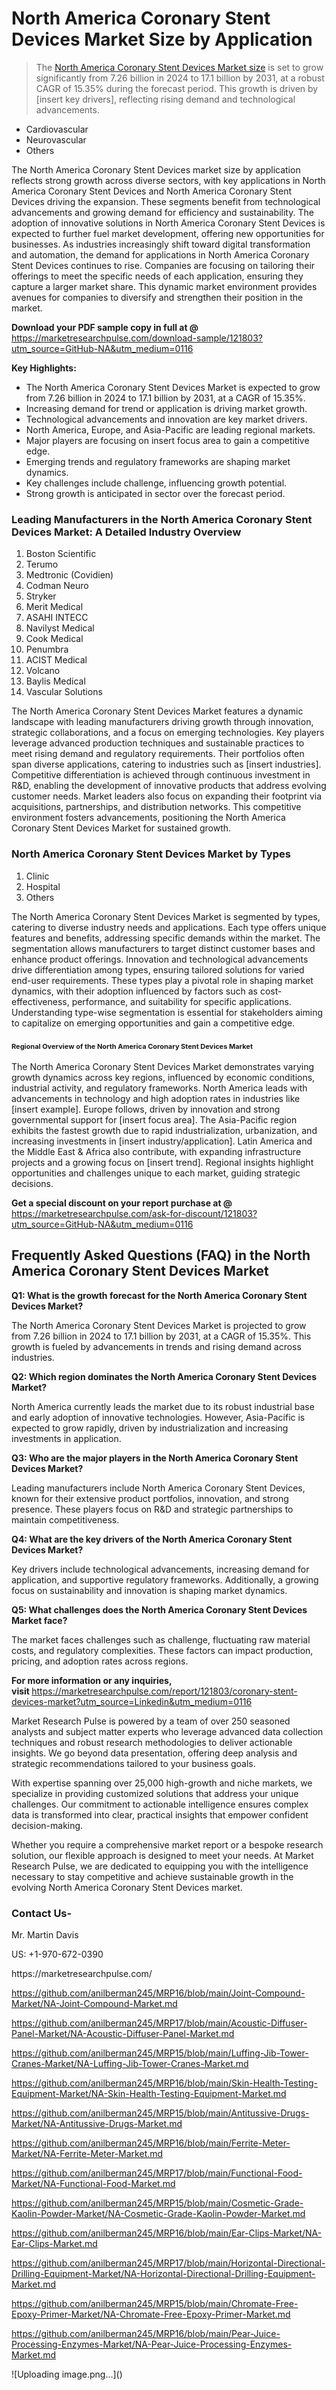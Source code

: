 <h1>North America Coronary Stent Devices Market&nbsp;Size by Application</h1><blockquote><p>The <a href="https://marketresearchpulse.com/download-sample/121803?utm_source=GitHub-NA&amp;utm_medium=0116">North America Coronary Stent Devices Market size</a> is set to grow significantly from 7.26 billion in 2024 to 17.1 billion by 2031, at a robust CAGR of 15.35% during the forecast period. This growth is driven by [insert key drivers], reflecting rising demand and technological advancements.</p></blockquote><ul><li>Cardiovascular<li> Neurovascular<li> Others</li></ul><p>The North America Coronary Stent Devices market size by application reflects strong growth across diverse sectors, with key applications in North America Coronary Stent Devices and North America Coronary Stent Devices driving the expansion. These segments benefit from technological advancements and growing demand for efficiency and sustainability. The adoption of innovative solutions in North America Coronary Stent Devices is expected to further fuel market development, offering new opportunities for businesses. As industries increasingly shift toward digital transformation and automation, the demand for applications in North America Coronary Stent Devices continues to rise. Companies are focusing on tailoring their offerings to meet the specific needs of each application, ensuring they capture a larger market share. This dynamic market environment provides avenues for companies to diversify and strengthen their position in the market.</p><p><strong>Download your PDF sample copy in full at @ </strong><a href="https://marketresearchpulse.com/download-sample/121803?utm_source=GitHub-NA&amp;utm_medium=0116">https://marketresearchpulse.com/download-sample/121803?utm_source=GitHub-NA&amp;utm_medium=0116</a></p><p><strong>Key Highlights: </strong></p><ul><li>The North America Coronary Stent Devices Market is expected to grow from 7.26 billion in 2024 to 17.1 billion by 2031, at a CAGR of 15.35%.</li><li>Increasing demand for trend or application is driving market growth.</li><li>Technological advancements and innovation are key market drivers.</li><li>North America, Europe, and Asia-Pacific are leading regional markets.</li><li>Major players are focusing on insert focus area to gain a competitive edge.</li><li>Emerging trends and regulatory frameworks are shaping market dynamics.</li><li>Key challenges include challenge, influencing growth potential.</li><li>Strong growth is anticipated in sector over the forecast period.</li></ul><h3>Leading Manufacturers in the North America Coronary Stent Devices Market: A Detailed Industry Overview</h3><ol><li>Boston Scientific</li><li>Terumo</li><li>Medtronic (Covidien)</li><li>Codman Neuro</li><li>Stryker</li><li>Merit Medical</li><li>ASAHI INTECC</li><li>Navilyst Medical</li><li>Cook Medical</li><li>Penumbra</li><li>ACIST Medical</li><li>Volcano</li><li>Baylis Medical</li><li>Vascular Solutions</li></ol><div class="flex max-w-full flex-col flex-grow"><div class="min-h-8 text-message flex w-full flex-col items-end gap-2 whitespace-normal break-words [.text-message+&amp;]:mt-5" dir="auto" data-message-author-role="assistant" data-message-id="fd8432e4-4910-450d-b182-61b7bfb0a01f" data-message-model-slug="gpt-4o"><div class="flex w-full flex-col gap-1 empty:hidden first:pt-[3px]"><div class="markdown prose w-full break-words dark:prose-invert light"><p>The North America Coronary Stent Devices Market features a dynamic landscape with leading manufacturers driving growth through innovation, strategic collaborations, and a focus on emerging technologies. Key players leverage advanced production techniques and sustainable practices to meet rising demand and regulatory requirements. Their portfolios often span diverse applications, catering to industries such as [insert industries]. Competitive differentiation is achieved through continuous investment in R&amp;D, enabling the development of innovative products that address evolving customer needs. Market leaders also focus on expanding their footprint via acquisitions, partnerships, and distribution networks. This competitive environment fosters advancements, positioning the North America Coronary Stent Devices Market for sustained growth.</p></div></div></div></div><h3>North America Coronary Stent Devices Market by Types</h3><ol><li>Clinic<li> Hospital<li> Others</li></ol><div class="flex max-w-full flex-col flex-grow"><div class="min-h-8 text-message flex w-full flex-col items-end gap-2 whitespace-normal break-words [.text-message+&amp;]:mt-5" dir="auto" data-message-author-role="assistant" data-message-id="084470be-0bb7-4664-bddf-5156b4f41249" data-message-model-slug="gpt-4o-mini"><div class="flex w-full flex-col gap-1 empty:hidden first:pt-[3px]"><div class="markdown prose w-full break-words dark:prose-invert light"><p>The North America Coronary Stent Devices Market is segmented by types, catering to diverse industry needs and applications. Each type offers unique features and benefits, addressing specific demands within the market. The segmentation allows manufacturers to target distinct customer bases and enhance product offerings. Innovation and technological advancements drive differentiation among types, ensuring tailored solutions for varied end-user requirements. These types play a pivotal role in shaping market dynamics, with their adoption influenced by factors such as cost-effectiveness, performance, and suitability for specific applications. Understanding type-wise segmentation is essential for stakeholders aiming to capitalize on emerging opportunities and gain a competitive edge.</p></div></div></div></div><h3><span style="font-size: 11px;">Regional Overview of the North America Coronary Stent Devices Market</span></h3><div class="flex max-w-full flex-col flex-grow"><div class="min-h-8 text-message flex w-full flex-col items-end gap-2 whitespace-normal break-words [.text-message+&amp;]:mt-5" dir="auto" data-message-author-role="assistant" data-message-id="e9038762-ce64-4e30-91c9-9bd413514231" data-message-model-slug="gpt-4o-mini"><div class="flex w-full flex-col gap-1 empty:hidden first:pt-[3px]"><div class="markdown prose w-full break-words dark:prose-invert light"><p>The North America Coronary Stent Devices Market demonstrates varying growth dynamics across key regions, influenced by economic conditions, industrial activity, and regulatory frameworks. North America leads with advancements in technology and high adoption rates in industries like [insert example]. Europe follows, driven by innovation and strong governmental support for [insert focus area]. The Asia-Pacific region exhibits the fastest growth due to rapid industrialization, urbanization, and increasing investments in [insert industry/application]. Latin America and the Middle East &amp; Africa also contribute, with expanding infrastructure projects and a growing focus on [insert trend]. Regional insights highlight opportunities and challenges unique to each market, guiding strategic decisions.</p></div></div></div></div><p><strong>Get a special discount on your report purchase at @ </strong><a href="https://marketresearchpulse.com/ask-for-discount/121803?utm_source=GitHub-NA&amp;utm_medium=0116">https://marketresearchpulse.com/ask-for-discount/121803?utm_source=GitHub-NA&amp;utm_medium=0116</a></p><h2>Frequently Asked Questions (FAQ) in the North America Coronary Stent Devices Market</h2><p><strong>Q1: What is the growth forecast for the North America Coronary Stent Devices Market?</strong></p><p>The North America Coronary Stent Devices Market is projected to grow from 7.26 billion in 2024 to 17.1 billion by 2031, at a CAGR of 15.35%. This growth is fueled by advancements in trends and rising demand across industries.</p><p><strong>Q2: Which region dominates the North America Coronary Stent Devices Market?</strong></p><p>North America currently leads the market due to its robust industrial base and early adoption of innovative technologies. However, Asia-Pacific is expected to grow rapidly, driven by industrialization and increasing investments in application.</p><p><strong>Q3: Who are the major players in the North America Coronary Stent Devices Market?</strong></p><p>Leading manufacturers include North America Coronary Stent Devices, known for their extensive product portfolios, innovation, and strong presence. These players focus on R&amp;D and strategic partnerships to maintain competitiveness.</p><p><strong>Q4: What are the key drivers of the North America Coronary Stent Devices Market?</strong></p><p>Key drivers include technological advancements, increasing demand for application, and supportive regulatory frameworks. Additionally, a growing focus on sustainability and innovation is shaping market dynamics.</p><p><strong>Q5: What challenges does the North America Coronary Stent Devices Market face?</strong></p><p>The market faces challenges such as challenge, fluctuating raw material costs, and regulatory complexities. These factors can impact production, pricing, and adoption rates across regions.</p><p><strong>For more information or any inquiries, visit&nbsp;</strong><a href="https://marketresearchpulse.com/report/121803/coronary-stent-devices-market?utm_source=Linkedin&utm_medium=0116">https://marketresearchpulse.com/report/121803/coronary-stent-devices-market?utm_source=Linkedin&utm_medium=0116</a></p><p>Market Research Pulse is powered by a team of over 250 seasoned analysts and subject matter experts who leverage advanced data collection techniques and robust research methodologies to deliver actionable insights. We go beyond data presentation, offering deep analysis and strategic recommendations tailored to your business goals.</p><p>With expertise spanning over 25,000 high-growth and niche markets, we specialize in providing customized solutions that address your unique challenges. Our commitment to actionable intelligence ensures complex data is transformed into clear, practical insights that empower confident decision-making.</p><p>Whether you require a comprehensive market report or a bespoke research solution, our flexible approach is designed to meet your needs. At Market Research Pulse, we are dedicated to equipping you with the intelligence necessary to stay competitive and achieve sustainable growth in the evolving North America Coronary Stent Devices market.</p><h3><strong>Contact Us-</strong></h3><p>Mr. Martin Davis</p><p>US: +1-970-672-0390</p><p>https://marketresearchpulse.com/</p><p><a href="https://github.com/anilberman245/MRP16/blob/main/Joint-Compound-Market/NA-Joint-Compound-Market.md">https://github.com/anilberman245/MRP16/blob/main/Joint-Compound-Market/NA-Joint-Compound-Market.md</a></p><p><a href="https://github.com/anilberman245/MRP17/blob/main/Acoustic-Diffuser-Panel-Market/NA-Acoustic-Diffuser-Panel-Market.md">https://github.com/anilberman245/MRP17/blob/main/Acoustic-Diffuser-Panel-Market/NA-Acoustic-Diffuser-Panel-Market.md</a></p><p><a href="https://github.com/anilberman245/MRP15/blob/main/Luffing-Jib-Tower-Cranes-Market/NA-Luffing-Jib-Tower-Cranes-Market.md">https://github.com/anilberman245/MRP15/blob/main/Luffing-Jib-Tower-Cranes-Market/NA-Luffing-Jib-Tower-Cranes-Market.md</a></p><p><a href="https://github.com/anilberman245/MRP16/blob/main/Skin-Health-Testing-Equipment-Market/NA-Skin-Health-Testing-Equipment-Market.md">https://github.com/anilberman245/MRP16/blob/main/Skin-Health-Testing-Equipment-Market/NA-Skin-Health-Testing-Equipment-Market.md</a></p><p><a href="https://github.com/anilberman245/MRP15/blob/main/Antitussive-Drugs-Market/NA-Antitussive-Drugs-Market.md">https://github.com/anilberman245/MRP15/blob/main/Antitussive-Drugs-Market/NA-Antitussive-Drugs-Market.md</a></p><p><a href="https://github.com/anilberman245/MRP16/blob/main/Ferrite-Meter-Market/NA-Ferrite-Meter-Market.md">https://github.com/anilberman245/MRP16/blob/main/Ferrite-Meter-Market/NA-Ferrite-Meter-Market.md</a></p><p><a href="https://github.com/anilberman245/MRP17/blob/main/Functional-Food-Market/NA-Functional-Food-Market.md">https://github.com/anilberman245/MRP17/blob/main/Functional-Food-Market/NA-Functional-Food-Market.md</a></p><p><a href="https://github.com/anilberman245/MRP15/blob/main/Cosmetic-Grade-Kaolin-Powder-Market/NA-Cosmetic-Grade-Kaolin-Powder-Market.md">https://github.com/anilberman245/MRP15/blob/main/Cosmetic-Grade-Kaolin-Powder-Market/NA-Cosmetic-Grade-Kaolin-Powder-Market.md</a></p><p><a href="https://github.com/anilberman245/MRP16/blob/main/Ear-Clips-Market/NA-Ear-Clips-Market.md">https://github.com/anilberman245/MRP16/blob/main/Ear-Clips-Market/NA-Ear-Clips-Market.md</a></p><p><a href="https://github.com/anilberman245/MRP17/blob/main/Horizontal-Directional-Drilling-Equipment-Market/NA-Horizontal-Directional-Drilling-Equipment-Market.md">https://github.com/anilberman245/MRP17/blob/main/Horizontal-Directional-Drilling-Equipment-Market/NA-Horizontal-Directional-Drilling-Equipment-Market.md</a></p><p><a href="https://github.com/anilberman245/MRP15/blob/main/Chromate-Free-Epoxy-Primer-Market/NA-Chromate-Free-Epoxy-Primer-Market.md">https://github.com/anilberman245/MRP15/blob/main/Chromate-Free-Epoxy-Primer-Market/NA-Chromate-Free-Epoxy-Primer-Market.md</a></p><p><a href="https://github.com/anilberman245/MRP16/blob/main/Pear-Juice-Processing-Enzymes-Market/NA-Pear-Juice-Processing-Enzymes-Market.md">https://github.com/anilberman245/MRP16/blob/main/Pear-Juice-Processing-Enzymes-Market/NA-Pear-Juice-Processing-Enzymes-Market.md</a></p>
![Uploading image.png…]()
